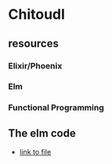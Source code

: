 Chitoudl
========

resources
---------

### Elixir/Phoenix

#### 

### Elm

### Functional Programming

#### 

The elm code
------------

-   [link to file](web/elm/Chit.elm)
